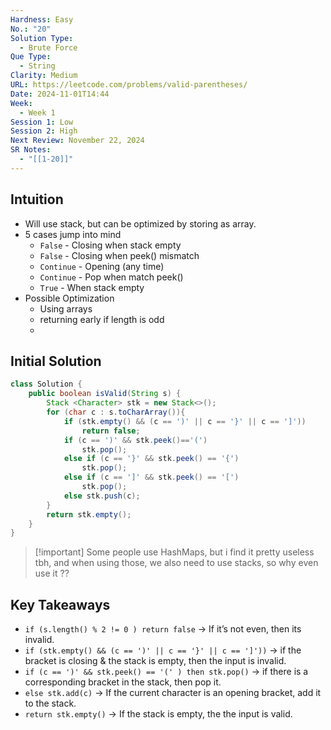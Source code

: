 ```yaml
---
Hardness: Easy
No.: "20"
Solution Type:
  - Brute Force
Que Type:
  - String
Clarity: Medium
URL: https://leetcode.com/problems/valid-parentheses/
Date: 2024-11-01T14:44
Week:
  - Week 1
Session 1: Low
Session 2: High
Next Review: November 22, 2024
SR Notes:
  - "[[1-20]]"
---
```


## Intuition 

- Will use stack, but can be optimized by storing as array.
- 5 cases jump into mind 
	- `False` - Closing when stack empty
	- `False` - Closing when peek() mismatch
	- `Continue` - Opening (any time)
	- `Continue` - Pop when match peek()
	- `True` - When stack empty
- Possible Optimization
	- Using arrays
	- returning early if length is odd
	- 
## Initial Solution

```Java title="Basic stack answer"
class Solution {
    public boolean isValid(String s) {
        Stack <Character> stk = new Stack<>();
        for (char c : s.toCharArray()){
            if (stk.empty() && (c == ')' || c == '}' || c == ']'))
                return false;
            if (c == ')' && stk.peek()=='(')
                stk.pop();
            else if (c == '}' && stk.peek() == '{')
                stk.pop();
            else if (c == ']' && stk.peek() == '[')
                stk.pop();
            else stk.push(c);
        }
        return stk.empty();
    }
}
```

> [!important] Some people use HashMaps, but i find it pretty useless tbh, and when using those, we also need to use stacks, so why even use it ??

## Key Takeaways

- `if (s.length() % 2 != 0 ) return false` → If it’s not even, then its invalid.
- `if (stk.empty() && (c == ')' || c == '}' || c == ']'))` → if the bracket is closing & the stack is empty, then the input is invalid.
- `if (c == ')' && stk.peek() == '(' ) then stk.pop()` → if there is a corresponding bracket in the stack, then pop it.
- `else stk.add(c)` → If the current character is an opening bracket, add it to the stack.
- `return stk.empty()` → If the stack is empty, the the input is valid.

